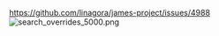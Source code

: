 https://github.com/linagora/james-project/issues/4988
![search_overrides_5000.png](..%2F..%2F..%2F..%2FPictures%2Fgatling_result%2Fsearch_overrides_5000.png)

